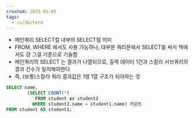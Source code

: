 ```yaml
---
created: 2025-05-03
tags:
  - cs/db/term
---
```

- 메인쿼리 SELECT절 내부의 SELECT절 의미
- FROM, WHERE 에서도 사용 가능하나, 대부분 쿼리문에서 SELECT를 써서 책에서도 걍 그걸 기준으로 기술함
- 메인쿼리의 SELECT 는 결과가 나열되므로, 출력 데이터 1건과 스칼라 서브쿼리의 결과 건수가 일치해아한다
- 즉, (보통)스칼라 쿼리 결과값은 1행 1열 구조가 되야하는 것

```sql
SELECT name,
		(SELECT COUNT(*)
		   FROM student as student2
		  WHERE student2.name = student1.name) 카운트
FROM student AS student1;
```